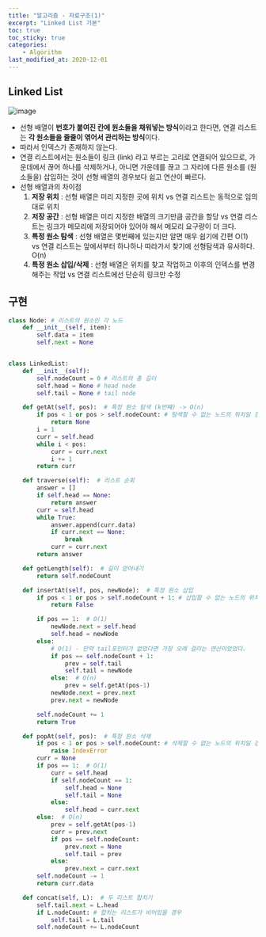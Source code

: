 ```yaml
---
title: "알고리즘 - 자료구조(1)"
excerpt: "Linked List 기본"
toc: true
toc_sticky: true
categories:
    - Algorithm
last_modified_at: 2020-12-01
---
```


## Linked List

![image](https://user-images.githubusercontent.com/46255148/100734630-503b0400-3413-11eb-8e11-ad83218fe5dc.png)

-   선형 배열이 **번호가 붙여진 칸에 원소들을 채워넣는 방식**이라고 한다면, 연결 리스트는 **각 원소들을 줄줄이 엮어서 관리하는 방식**이다.
-   따라서 인덱스가 존재하지 않는다.
-   연결 리스트에서는 원소들이 링크 (link) 라고 부르는 고리로 연결되어 있으므로, 가운데에서 끊어 하나를 삭제하거나, 아니면 가운데를 끊고 그 자리에 다른 원소를 (원소들을) 삽입하는 것이 선형 배열의 경우보다 쉽고 연산이 빠르다.
-   선형 배열과의 차이점
    1. **저장 위치** : 선형 배열은 미리 지정한 곳에 위치 vs 연결 리스트는 동적으로 임의대로 위치
    2. **저장 공간** : 선형 배열은 미리 지정한 배열의 크기만큼 공간을 할당 vs 연결 리스트는 링크가 메모리에 저장되어야 있어야 해서 메모리 요구량이 더 크다.
    3. **특정 원소 탐색** : 선형 배열은 몇번째에 있는지만 알면 매우 쉽기에 간편 O(1) vs 연결 리스트는 앞에서부터 하나하나 따라가서 찾기에 선형탐색과 유사하다. O(n)
    4. **특정 원소 삽입/삭제** : 선형 배열은 위치를 찾고 작업하고 이후의 인덱스를 변경해주는 작업 vs 연결 리스트에선 단순히 링크만 수정

## 구현

```python
class Node: # 리스트의 원소인 각 노드
    def __init__(self, item):
        self.data = item
        self.next = None


class LinkedList:
    def __init__(self):
        self.nodeCount = 0 # 리스트의 총 길이
        self.head = None # head node
        self.tail = None # tail node

    def getAt(self, pos):  # 특정 원소 탐색 (k번째) -> O(n)
        if pos < 1 or pos > self.nodeCount: # 탐색할 수 없는 노드의 위치일 경우
            return None
        i = 1
        curr = self.head
        while i < pos:
            curr = curr.next
            i += 1
        return curr

    def traverse(self):  # 리스트 순회
        answer = []
        if self.head == None:
            return answer
        curr = self.head
        while True:
            answer.append(curr.data)
            if curr.next == None:
                break
            curr = curr.next
        return answer

    def getLength(self):  # 길이 얻어내기
        return self.nodeCount

    def insertAt(self, pos, newNode):  # 특정 원소 삽입
        if pos < 1 or pos > self.nodeCount + 1: # 삽입할 수 없는 노드의 위치일 경우
            return False

        if pos == 1:  # O(1)
            newNode.next = self.head
            self.head = newNode
        else:
            # O(1) - 만약 tail포인터가 없었다면 가장 오래 걸리는 연산이었었다.
            if pos == self.nodeCount + 1:
                prev = self.tail
                self.tail = newNode
            else:  # O(n)
                prev = self.getAt(pos-1)
            newNode.next = prev.next
            prev.next = newNode

        self.nodeCount += 1
        return True

    def popAt(self, pos):  # 특정 원소 삭제
        if pos < 1 or pos > self.nodeCount: # 삭제할 수 없는 노드의 위치일 경우
            raise IndexError
        curr = None
        if pos == 1:  # O(1)
            curr = self.head
            if self.nodeCount == 1:
                self.head = None
                self.tail = None
            else:
                self.head = curr.next
        else:  # O(n)
            prev = self.getAt(pos-1)
            curr = prev.next
            if pos == self.nodeCount:
                prev.next = None
                self.tail = prev
            else:
                prev.next = curr.next
        self.nodeCount -= 1
        return curr.data

    def concat(self, L):  # 두 리스트 합치기
        self.tail.next = L.head
        if L.nodeCount: # 합치는 리스트가 비어있을 경우
            self.tail = L.tail
        self.nodeCount += L.nodeCount
```
